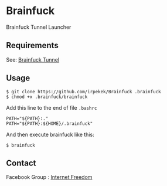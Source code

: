 # Brainfuck

Brainfuck Tunnel Launcher


Requirements
------------

See: [Brainfuck Tunnel]


Usage
-----

    $ git clone https://github.com/irpekek/Brainfuck .brainfuck
    $ chmod +x .brainfuck/brainfuck

Add this line to the end of file `.bashrc`

    PATH="${PATH}:."
    PATH="${PATH}:${HOME}/.brainfuck"

And then execute brainfuck like this:

    $ brainfuck


Contact
-------

Facebook Group : [Internet Freedom]


[Brainfuck Tunnel]: https://github.com/AztecRabbit/Brainfuck-Tunnel
[Internet Freedom]: https://www.facebook.com/groups/171888786834544/
